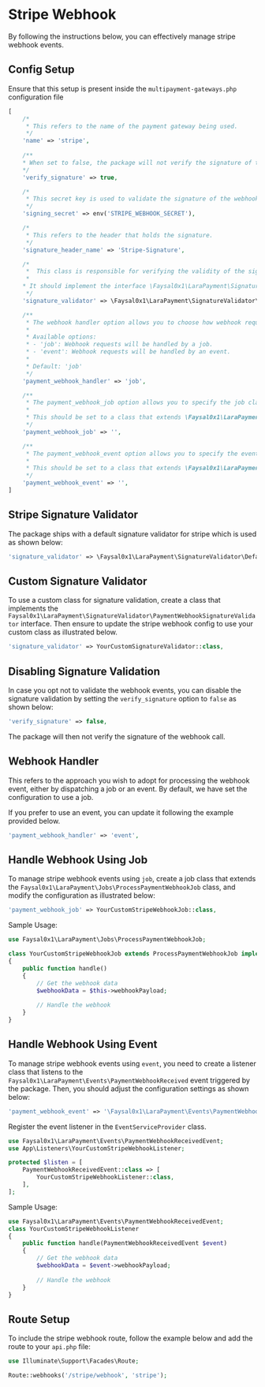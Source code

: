 # Stripe Webhook

By following the instructions below, you can effectively manage stripe webhook events.

## Config Setup

Ensure that this setup is present inside the `multipayment-gateways.php` configuration file

```php
[
    /*
     * This refers to the name of the payment gateway being used.
     */
    'name' => 'stripe',
    
    /**
    * When set to false, the package will not verify the signature of the webhook call.
    */
    'verify_signature' => true,

    /*
     * This secret key is used to validate the signature of the webhook call.
     */
    'signing_secret' => env('STRIPE_WEBHOOK_SECRET'),

    /*
     * This refers to the header that holds the signature.
     */
    'signature_header_name' => 'Stripe-Signature',

    /*
     *  This class is responsible for verifying the validity of the signature header.
     *
    * It should implement the interface \Faysal0x1\LaraPayment\SignatureValidator\PaymentWebhookSignatureValidator.
     */
    'signature_validator' => \Faysal0x1\LaraPayment\SignatureValidator\DefaultSignatureValidator::class,

    /**
     * The webhook handler option allows you to choose how webhook requests are handled in your application.
     *
     * Available options:
     * - 'job': Webhook requests will be handled by a job.
     * - 'event': Webhook requests will be handled by an event.
     *
     * Default: 'job'
     */
    'payment_webhook_handler' => 'job',

    /**
     * The payment_webhook_job option allows you to specify the job class that will be used to process webhook requests for payment methods.
     *
     * This should be set to a class that extends \Faysal0x1\LaraPayment\Jobs\ProcessPaymentWebhookJob.
     */
    'payment_webhook_job' => '',

    /**
     * The payment_webhook_event option allows you to specify the event class that will be used to process webhook requests for payment methods.
     *
     * This should be set to a class that extends \Faysal0x1\LaraPayment\Events\PaymentWebhookReceivedEvent.
     */
    'payment_webhook_event' => '',
]
```

## Stripe Signature Validator 
The package ships with a default signature validator for stripe which is used as shown below:

```php
'signature_validator' => \Faysal0x1\LaraPayment\SignatureValidator\DefaultSignatureValidator::class,
```

## Custom Signature Validator 
To use a custom class for signature validation, create a class that implements the `Faysal0x1\LaraPayment\SignatureValidator\PaymentWebhookSignatureValidator` interface. Then ensure to update the stripe webhook config to use your custom class as illustrated below.

```php
'signature_validator' => YourCustomSignatureValidator::class,
```

## Disabling Signature Validation
In case you opt not to validate the webhook events, you can disable the signature validation by setting the `verify_signature` option to `false` as shown below:

```php
'verify_signature' => false,
```
The package will then not verify the signature of the webhook call.

## Webhook Handler

This refers to the approach you wish to adopt for processing the webhook event, either by dispatching a job or an event. By default, we have set the configuration to use a job.

If you prefer to use an event, you can update it following the example provided below.

```php
'payment_webhook_handler' => 'event',
```

## Handle Webhook Using Job
To manage stripe webhook events using `job`, create a job class that extends the `Faysal0x1\LaraPayment\Jobs\ProcessPaymentWebhookJob` class, and modify the configuration as illustrated below:

```php
'payment_webhook_job' => YourCustomStripeWebhookJob::class,
```

Sample Usage:

```php
use Faysal0x1\LaraPayment\Jobs\ProcessPaymentWebhookJob;

class YourCustomStripeWebhookJob extends ProcessPaymentWebhookJob implements ShouldQueue
{
    public function handle()
    {
        // Get the webhook data
        $webhookData = $this->webhookPayload;
        
        // Handle the webhook
    }
}
```

## Handle Webhook Using Event
To manage stripe webhook events using `event`, you need to create a listener class that listens to the `Faysal0x1\LaraPayment\Events\PaymentWebhookReceived` event triggered by the package. Then, you should adjust the configuration settings as shown below:

```php
'payment_webhook_event' => '\Faysal0x1\LaraPayment\Events\PaymentWebhookReceivedEvent',
```

Register the event listener in the `EventServiceProvider` class.

```php
use Faysal0x1\LaraPayment\Events\PaymentWebhookReceivedEvent;
use App\Listeners\YourCustomStripeWebhookListener;

protected $listen = [
    PaymentWebhookReceivedEvent::class => [
        YourCustomStripeWebhookListener::class,
    ],
];
```

Sample Usage:

```php
use Faysal0x1\LaraPayment\Events\PaymentWebhookReceivedEvent;
class YourCustomStripeWebhookListener
{
    public function handle(PaymentWebhookReceivedEvent $event)
    {
        // Get the webhook data
        $webhookData = $event->webhookPayload;
      
        // Handle the webhook
    }
}
```

## Route Setup
To include the stripe webhook route, follow the example below and add the route to your `api.php` file:

```php
use Illuminate\Support\Facades\Route;

Route::webhooks('/stripe/webhook', 'stripe');
```
